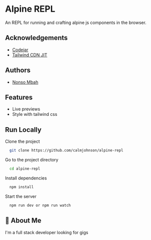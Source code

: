 # Alpine REPL

An REPL for running and crafting alpine js components in the browser.

## Acknowledgements

- [Codejar](https://github.com/antonmedv/codejar)
- [Tailwind CDN JIT](https://github.com/beyondcode/tailwindcss-jit-cdn)

## Authors

- [Nonso Mbah](https://www.nonsombah.com)

## Features

- Live previews
- Style with tailwind css

## Run Locally

Clone the project

```bash
  git clone https://github.com/calmjohnson/alpine-repl
```

Go to the project directory

```bash
  cd alpine-repl
```

Install dependencies

```bash
  npm install
```

Start the server

```bash
  npm run dev or npm run watch
```

## 🚀 About Me

I'm a full stack developer looking for gigs
